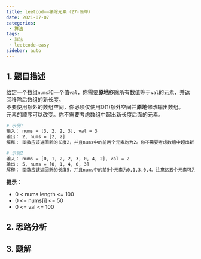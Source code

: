 ```yaml
---
title: leetcod——移除元素（27-简单）
date: 2021-07-07
categories:
 - 算法
tags:
 - 算法
 - leetcode-easy
sidebar: auto
--- 
```


## 1. 题目描述
给定一个数组`nums`和一个值`val`，你需要**原地**移除所有数值等于`val`的元素，并返回移除后数组的新长度。  
不要使用额外的数组空间，你必须仅使用O(1)额外空间并**原地**修改输出数组。  
元素的顺序可以改变。你不需要考虑数组中超出新长度后面的元素。  

```bash
# 示例1
输入： nums = [3, 2, 2, 3], val = 3
输出： 2, nums = [2, 2]
解释： 函数应该返回新的长度2，并且nums中的前两个元素均为2。你不需要考虑数组中超出新长度后面的元素。例如，函数返回的新长度为2，而nums = [2, 2, 3, 3]或nums = [2, 2, 0, 0]，也会被视作正确答案。

# 示例2
输入： nums = [0, 1, 2, 2, 3, 0, 4, 2], val = 2
输出： 5, nums = [0, 1, 4, 0, 3]
解释： 函数应该返回新的长度5，并且nums中的前5个元素为0,1,3,0,4。注意这五个元素可为任意顺序。你不需要考虑数组中超出新长度后面的元素。
```  

**提示：**   
- 0 < nums.length <= 100
- 0 <= nums[i] <= 50
- 0 <= val <= 100

## 2. 思路分析
## 3. 题解